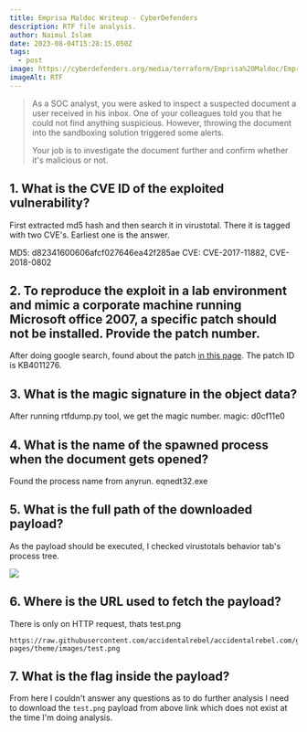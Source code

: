 ```yaml
---
title: Emprisa Maldoc Writeup - CyberDefenders
description: RTF file analysis.
author: Naimul Islam
date: 2023-08-04T15:28:15.050Z
tags:
  - post
image: https://cyberdefenders.org/media/terraform/Emprisa%20Maldoc/Emprisa_Maldoc.jpg
imageAlt: RTF
---
```

> As a SOC analyst, you were asked to inspect a suspected document a user received in his inbox. One of your colleagues told you that he could not find anything suspicious. However, throwing the document into the sandboxing solution triggered some alerts.
>
> Your job is to investigate the document further and confirm whether it's malicious or not.

## 1. What is the CVE ID of the exploited vulnerability?
First extracted md5 hash and then search it in virustotal. There it is tagged with two CVE's. Earliest one is the answer.

MD5: d82341600606afcf027646ea42f285ae
CVE: CVE-2017-11882, CVE-2018-0802

## 2. To reproduce the exploit in a lab environment and mimic a corporate machine running Microsoft office 2007, a specific patch should not be installed. Provide the patch number.
After doing google search, found about the patch [in this page](https://support.microsoft.com/en-us/topic/description-of-the-security-update-for-2007-microsoft-office-suite-november-28-2017-7f275c8d-14df-8be5-3f9c-b3761bf9681d). 
The patch ID is KB4011276.

## 3. What is the magic signature in the object data?
After running rtfdump.py tool, we get the magic number.
magic: d0cf11e0


## 4. What is the name of the spawned process when the document gets opened?
Found the process name from anyrun.
eqnedt32.exe

## 5. What is the full path of the downloaded payload?
As the payload should be executed, I checked virustotals behavior tab's process tree. 

![](https://i.imgur.com/Jk4c7xx.png)

## 6. Where is the URL used to fetch the payload?

There is only on HTTP request, thats test.png

```
https://raw.githubusercontent.com/accidentalrebel/accidentalrebel.com/gh-pages/theme/images/test.png
```

## 7. What is the flag inside the payload?
From here I couldn't answer any questions as to do further analysis I need to download the `test.png` payload from above link which does not exist at the time I'm doing analysis.